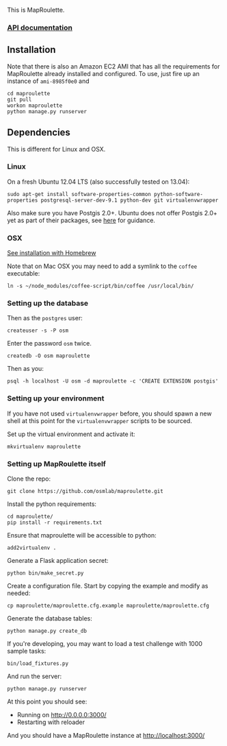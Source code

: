 This is MapRoulette. 

### [API documentation](https://github.com/osmlab/maproulette/wiki/API-Documentation)

## Installation

Note that there is also an Amazon EC2 AMI that has all the requirements for MapRoulette already installed and configured. To use, just fire up an instance of `ami-8985f0e0` and 

    cd maproulette
    git pull
    workon maproulette
    python manage.py runserver

## Dependencies

This is different for Linux and OSX.

### Linux

On a fresh Ubuntu 12.04 LTS (also successfully tested on 13.04):

    sudo apt-get install software-properties-common python-software-properties postgresql-server-dev-9.1 python-dev git virtualenvwrapper

Also make sure you have Postgis 2.0+. Ubuntu does not offer Postgis 2.0+ yet as part of their packages, see [here](http://trac.osgeo.org/postgis/wiki/UsersWikiInstall) for guidance.

### OSX

[See installation with Homebrew](https://gist.github.com/mvexel/5526126)

Note that on Mac OSX you may need to add a symlink to the `coffee` executable:
	
	ln -s ~/node_modules/coffee-script/bin/coffee /usr/local/bin/
	
### Setting up the database

Then as the `postgres` user:

    createuser -s -P osm

Enter the password `osm` twice.

    createdb -O osm maproulette

Then as you:

    psql -h localhost -U osm -d maproulette -c 'CREATE EXTENSION postgis'

### Setting up your environment

If you have not used `virtualenvwrapper` before, you should spawn a new shell at this point for the `virtualenvwrapper` scripts to be sourced.

Set up the virtual environment and activate it:

    mkvirtualenv maproulette

### Setting up MapRoulette itself

Clone the repo:

    git clone https://github.com/osmlab/maproulette.git

Install the python requirements:

    cd maproulette/
    pip install -r requirements.txt

Ensure that maproulette will be accessible to python:

    add2virtualenv .

Generate a Flask application secret:

    python bin/make_secret.py
    
Create a configuration file. Start by copying the example and modify as needed:

    cp maproulette/maproulette.cfg.example maproulette/maproulette.cfg

Generate the database tables:

    python manage.py create_db
    
If you're developing, you may want to load a test challenge with 1000 sample tasks:

    bin/load_fixtures.py

And run the server:

    python manage.py runserver

At this point you should see:

* Running on http://0.0.0.0:3000/
* Restarting with reloader

And you should have a MapRoulette instance at [http://localhost:3000/](http://localhost:3000/)
